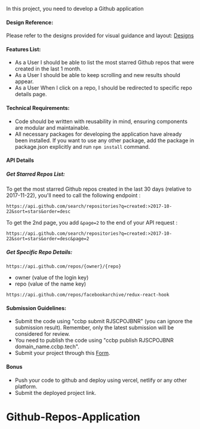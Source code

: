 In this project, you need to develop a Github application

#### Design Reference:

Please refer to the designs provided for visual guidance and layout: <a target="_blank" href="https://new-assets.ccbp.in/frontend/content/react-js/github-repos-application-design.png">Designs</a>

#### Features List:

- As a User I should be able to list the most starred Github repos that were created in the last 1 month.
- As a User I should be able to keep scrolling and new results should appear.
- As a User When I click on a repo, I should be redirected to specific repo details page.

#### Technical Requirements:

- Code should be written with reusability in mind, ensuring components are modular and maintainable.
- All necessary packages for developing the application have already been installed. If you want to use any other package, add the package in package.json explicitly and run `npm install` command.

#### API Details

##### Get Starred Repos List:

To get the most starred Github repos created in the last 30 days (relative to 2017-11-22), you'll need to call the following endpoint :

```api
https://api.github.com/search/repositories?q=created:>2017-10-22&sort=stars&order=desc
```

To get the 2nd page, you add `&page=2` to the end of your API request :

```api
https://api.github.com/search/repositories?q=created:>2017-10-22&sort=stars&order=desc&page=2
```

##### Get Specific Repo Details:

```api
https://api.github.com/repos/{owner}/{repo}
```

- owner (value of the login key)
- repo (value of the name key)

```api
https://api.github.com/repos/facebookarchive/redux-react-hook
```

#### Submission Guidelines:

- Submit the code using "ccbp submit RJSCPOJBNR" (you can ignore the submission result). Remember, only the latest submission will be considered for review.
- You need to publish the code using "ccbp publish RJSCPOJBNR domain_name.ccbp.tech".
- Submit your project through this [Form](https://forms.ccbp.in/projects-submission-forms).

#### Bonus

- Push your code to github and deploy using vercel, netlify or any other platform.
- Submit the deployed project link.
# Github-Repos-Application
